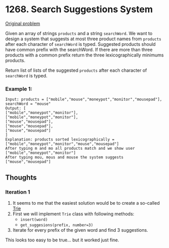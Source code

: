 # 1268. Search Suggestions System

[Original problem](https://leetcode.com/problems/search-suggestions-system/)

Given an array of strings `products` and a string `searchWord`. We want to design a system that suggests at most three product names from `products` after each character of `searchWord` is typed. Suggested products should have common prefix with the searchWord. If there are more than three products with a common prefix return the three lexicographically minimums products.

Return list of lists of the suggested `products` after each character of `searchWord` is typed. 

### Example 1:

```
Input: products = ["mobile","mouse","moneypot","monitor","mousepad"], searchWord = "mouse"
Output: [
["mobile","moneypot","monitor"],
["mobile","moneypot","monitor"],
["mouse","mousepad"],
["mouse","mousepad"],
["mouse","mousepad"]
]
Explanation: products sorted lexicographically = ["mobile","moneypot","monitor","mouse","mousepad"]
After typing m and mo all products match and we show user ["mobile","moneypot","monitor"]
After typing mou, mous and mouse the system suggests ["mouse","mousepad"]
```


## Thoughts

### Iteration 1
1. It seems to me that the easiest solution would be to create a so-called [Trie](https://en.wikipedia.org/wiki/Trie)
2. First we will implement `Trie` class with following methods:
    * `insert(word)`
    * `get_suggesions(prefix, number=3)`
3. Iterate for every prefix of the given word and find 3 suggestions.

This looks too easy to be true... but it worked just fine.
